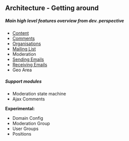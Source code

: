 ## Architecture - Getting around

##### Main high level features overview from dev. perspective

- [Content](architecture/content.md)
- [Comments](architecture/comments.md)
- [Organisations](architecture/organisations.md)
- [Mailing List](architecture/mailing_list.md)
- Moderation
- [Sending Emails](architecture/sending_emails.md)
- [Receiving Emails](architecture/recieving_emails.md)
- Geo Area

##### Support modules

- Moderation state machine
- Ajax Comments


**Experimental:**
- Domain Config
- Moderation Group
- User Groups
- Positions



